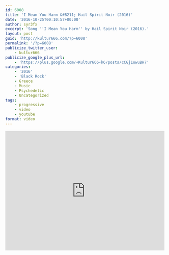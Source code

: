 ```yaml
---
id: 6008
title: 'I Mean You Harm &#8211; Hail Spirit Noir (2016)'
date: '2016-10-25T00:10:57+00:00'
author: syr3fx
excerpt: 'Song ''I Mean You Harm'' by Hail Spirit Noir (2016).'
layout: post
guid: 'http://kultur666.com/?p=6008'
permalink: '/?p=6008'
publicize_twitter_user:
    - kultur666
publicize_google_plus_url:
    - 'https://plus.google.com/+Kultur666-k6/posts/cCGj1owuBH7'
categories:
    - '2016'
    - 'Black Rock'
    - Greece
    - Music
    - Psychedelic
    - Uncategorized
tags:
    - progressive
    - video
    - youtube
format: video
---
```


<iframe allow="accelerometer; autoplay; clipboard-write; encrypted-media; gyroscope; picture-in-picture; web-share" allowfullscreen="" frameborder="0" height="375" loading="lazy" src="https://www.youtube.com/embed/nQ1oop-wvjs?feature=oembed" title="Hail Spirit Noir - "I Mean You Harm"  Official Promo Video" width="500"></iframe>